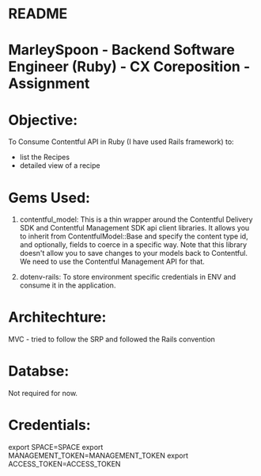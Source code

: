 # README

MarleySpoon - Backend Software Engineer (Ruby) - CX Coreposition - Assignment
===============================================================================

Objective:
===========
To Consume Contentful API in Ruby (I have used Rails framework) to:
  * list the Recipes
  * detailed view of a recipe

Gems Used:
===========
1. contentful_model:  This is a thin wrapper around the Contentful Delivery SDK and Contentful Management SDK api client libraries.
  It allows you to inherit from ContentfulModel::Base and specify the content type id, and optionally, fields to coerce in a specific way.
  Note that this library doesn't allow you to save changes to your models back to Contentful. We need to use the Contentful Management API for that.

2. dotenv-rails: To store environment specific credentials in ENV and consume it in the application.

Architechture:
==============

MVC - tried to follow the SRP and followed the Rails convention

Databse:
=========

Not required for now.

Credentials:
=============
export SPACE=SPACE
export MANAGEMENT_TOKEN=MANAGEMENT_TOKEN
export ACCESS_TOKEN=ACCESS_TOKEN